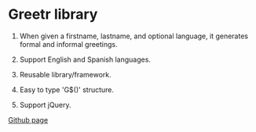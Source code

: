 # Greetr library

1. When given a firstname, lastname, and optional language, it generates formal and informal greetings.

2. Support English and Spanish languages.

3. Reusable library/framework.

4. Easy to type 'G$()' structure.

5. Support jQuery.

[Github page](https://myku0814.github.io/Greetr)